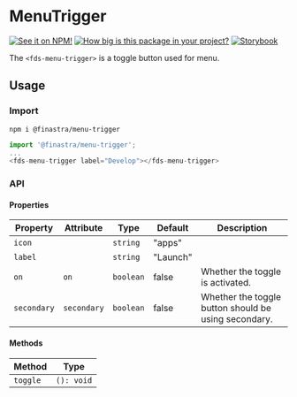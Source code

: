 # MenuTrigger

[![See it on NPM!](https://img.shields.io/npm/v/@finastra/menu-trigger?style=for-the-badge)](https://www.npmjs.com/package/@finastra/menu-trigger)
[![How big is this package in your project?](https://img.shields.io/bundlephobia/minzip/@finastra/menu-trigger?style=for-the-badge)](https://bundlephobia.com/result?p=@finastra/menu-trigger)
[![Storybook](https://shields.io/badge/-Play%20with%20this%20web%20component-2a0481?logo=storybook&style=for-the-badge)](https://finastra.github.io/finastra-design-system/?path=/story/actions-menu-trigger--default)

The `<fds-menu-trigger>` is a toggle button used for menu.


## Usage

### Import

```
npm i @finastra/menu-trigger
```

```ts
import '@finastra/menu-trigger';
...
<fds-menu-trigger label="Develop"></fds-menu-trigger>
```


### API
<!-- DOC -->
#### Properties

| Property    | Attribute   | Type      | Default  | Description                                      |
|-------------|-------------|-----------|----------|--------------------------------------------------|
| `icon`      |             | `string`  | "apps"   |                                                  |
| `label`     |             | `string`  | "Launch" |                                                  |
| `on`        | `on`        | `boolean` | false    | Whether the toggle is activated.                 |
| `secondary` | `secondary` | `boolean` | false    | Whether the toggle button should be using secondary. |

#### Methods

| Method   | Type       |
|----------|------------|
| `toggle` | `(): void` |
<!-- /DOC -->